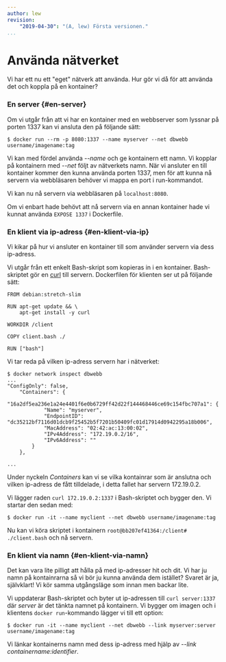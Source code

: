 ```yaml
---
author: lew
revision:
    "2019-04-30": "(A, lew) Första versionen."
...
```

Använda nätverket
=======================

Vi har ett nu ett "eget" nätverk att använda. Hur gör vi då för att använda det och koppla på en kontainer?



### En server {#en-server}

Om vi utgår från att vi har en kontainer med en webbserver som lyssnar på porten 1337 kan vi ansluta den på följande sätt:

```
$ docker run --rm -p 8080:1337 --name myserver --net dbwebb username/imagename:tag
```

Vi kan med fördel använda *--name* och ge kontainern ett namn. Vi kopplar på kontainern med *--net* följt av nätverkets namn. När vi ansluter en till kontainer kommer den kunna använda porten 1337, men för att kunna nå servern via webbläsaren behöver vi mappa en port i run-kommandot.

Vi kan nu nå servern via webbläsaren på `localhost:8080`.

Om vi enbart hade behövt att nå servern via en annan kontainer hade vi kunnat använda `EXPOSE 1337` i Dockerfile.



### En klient via ip-adress {#en-klient-via-ip}

Vi kikar på hur vi ansluter en kontainer till som använder servern via dess ip-adress.

Vi utgår från ett enkelt Bash-skript som kopieras in i en kontainer. Bash-skriptet gör en [curl](https://curl.haxx.se/) till servern. Dockerfilen för klienten ser ut på följande sätt:

```
FROM debian:stretch-slim

RUN apt-get update && \
    apt-get install -y curl

WORKDIR /client

COPY client.bash ./

RUN ["bash"]
```

Vi tar reda på vilken ip-adress servern har i nätverket:

```
$ docker network inspect dbwebb
...
"ConfigOnly": false,
    "Containers": {
        "16a2df5ea236e1a24e4401f6e0b6729ff42d22f144468446ce69c154fbc707a1": {
            "Name": "myserver",
            "EndpointID": "dc35212bf7116d01dcb9f25452b5f7201b50409fc01d17914d0942295a18b006",
            "MacAddress": "02:42:ac:13:00:02",
            "IPv4Address": "172.19.0.2/16",
            "IPv6Address": ""
        }
    },

...
```

Under nyckeln *Containers* kan vi se vilka kontainrar som är anslutna och vilken ip-adress de fått tilldelade, i detta fallet har servern 172.19.0.2.

Vi lägger raden `curl 172.19.0.2:1337` i Bash-skriptet och bygger den. Vi startar den sedan med:

```
$ docker run -it --name myclient --net dbwebb username/imagename:tag
```

Nu kan vi köra skriptet i kontainern `root@bb207ef41364:/client# ./client.bash` och nå servern.



### En klient via namn {#en-klient-via-namn}

Det kan vara lite pilligt att hålla på med ip-adresser hit och dit. Vi har ju namn på kontainrarna så vi bör ju kunna använda dem istället? Svaret är ja, självklart! Vi kör samma utgångsläge som innan men backar lite.

Vi uppdaterar Bash-skriptet och byter ut ip-adressen till `curl server:1337` där *server* är det tänkta namnet på kontainern. Vi bygger om imagen och i klientens `docker run`-kommando lägger vi till ett option:

```
$ docker run -it --name myclient --net dbwebb --link myserver:server username/imagename:tag
```

Vi länkar kontainerns namn med dess ip-adress med hjälp av *--link containername:identifier*.
